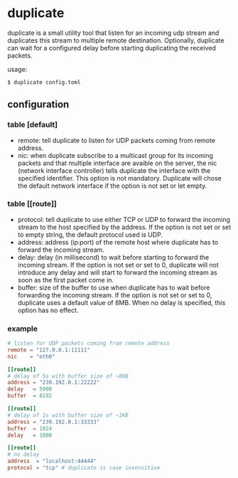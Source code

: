 # duplicate

duplicate is a small utility tool that listen for an incoming udp stream and
duplicates this stream to multiple remote destination. Optionally, duplicate
can wait for a configured delay before starting duplicating the received packets.

usage:

```bash
$ duplicate config.toml
```

## configuration

### table [default]

* remote: tell duplicate to listen for UDP packets coming from remote address.
* nic:    when duplicate subscribe to a multicast group for its incoming packets
  and that multiple interface are avaible on the server, the nic (network interface
  controller) tells duplicate the interface with the specified identifier.
  This option is not mandatory. Duplicate will chose the default network interface
  if the option is not set or let empty.

### table [[route]]

* protocol: tell duplicate to use either TCP or UDP to forward the incoming stream
  to the host specified by the address. If the option is not set or set to empty
  string, the default protocol used is UDP.
* address: address (ip:port) of the remote host where duplicate has to forward
  the incoming stream.
* delay:   delay (in millisecond) to wait before starting to forward the incoming
  stream. If the option is not set or set to 0, duplicate will not introduce any
  delay and will start to forward the incoming stream as soon as the first packet
  come in.
* buffer:  size of the buffer to use when duplicate has to wait before forwarding
  the incoming stream. If the option is not set or set to 0, duplicate uses a
  default value of 8MB. When no delay is specified, this option has no effect.

### example

```toml
# listen for UDP packets coming from remote address
remote = "127.0.0.1:11111"
nic    = "eth0"

[[route]]
# delay of 5s with buffer size of ~8KB
address = "239.192.0.1:22222"
delay   = 5000
buffer  = 8192

[[route]]
# delay of 1s with buffer size of ~1KB
address = "239.192.0.1:33333"
buffer  = 1024
delay   = 1000

[[route]]
# no delay
address  = "localhost:44444"
protocol = "tcp" # duplicate is case insensitive
```
